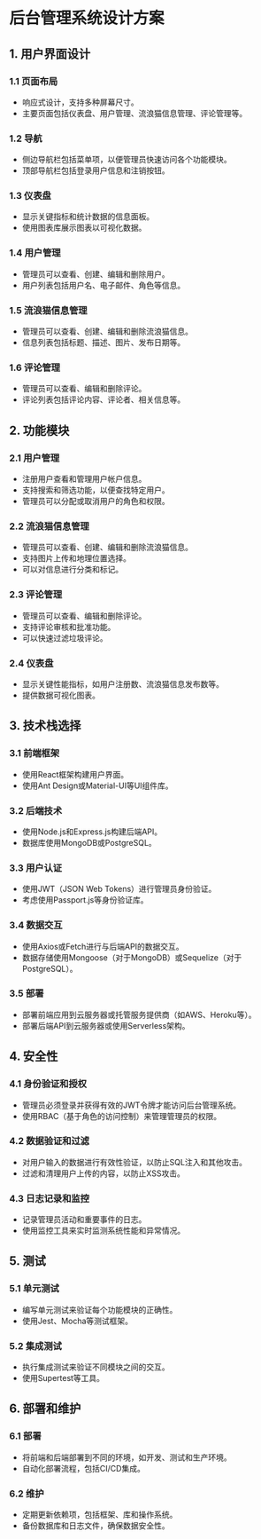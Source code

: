 # 后台管理系统设计方案

## 1. 用户界面设计

### 1.1 页面布局
- 响应式设计，支持多种屏幕尺寸。
- 主要页面包括仪表盘、用户管理、流浪猫信息管理、评论管理等。

### 1.2 导航
- 侧边导航栏包括菜单项，以便管理员快速访问各个功能模块。
- 顶部导航栏包括登录用户信息和注销按钮。

### 1.3 仪表盘
- 显示关键指标和统计数据的信息面板。
- 使用图表库展示图表以可视化数据。

### 1.4 用户管理
- 管理员可以查看、创建、编辑和删除用户。
- 用户列表包括用户名、电子邮件、角色等信息。

### 1.5 流浪猫信息管理
- 管理员可以查看、创建、编辑和删除流浪猫信息。
- 信息列表包括标题、描述、图片、发布日期等。

### 1.6 评论管理
- 管理员可以查看、编辑和删除评论。
- 评论列表包括评论内容、评论者、相关信息等。

## 2. 功能模块

### 2.1 用户管理
- 注册用户查看和管理用户帐户信息。
- 支持搜索和筛选功能，以便查找特定用户。
- 管理员可以分配或取消用户的角色和权限。

### 2.2 流浪猫信息管理
- 管理员可以查看、创建、编辑和删除流浪猫信息。
- 支持图片上传和地理位置选择。
- 可以对信息进行分类和标记。

### 2.3 评论管理
- 管理员可以查看、编辑和删除评论。
- 支持评论审核和批准功能。
- 可以快速过滤垃圾评论。

### 2.4 仪表盘
- 显示关键性能指标，如用户注册数、流浪猫信息发布数等。
- 提供数据可视化图表。

## 3. 技术栈选择

### 3.1 前端框架
- 使用React框架构建用户界面。
- 使用Ant Design或Material-UI等UI组件库。

### 3.2 后端技术
- 使用Node.js和Express.js构建后端API。
- 数据库使用MongoDB或PostgreSQL。

### 3.3 用户认证
- 使用JWT（JSON Web Tokens）进行管理员身份验证。
- 考虑使用Passport.js等身份验证库。

### 3.4 数据交互
- 使用Axios或Fetch进行与后端API的数据交互。
- 数据存储使用Mongoose（对于MongoDB）或Sequelize（对于PostgreSQL）。

### 3.5 部署
- 部署前端应用到云服务器或托管服务提供商（如AWS、Heroku等）。
- 部署后端API到云服务器或使用Serverless架构。

## 4. 安全性

### 4.1 身份验证和授权
- 管理员必须登录并获得有效的JWT令牌才能访问后台管理系统。
- 使用RBAC（基于角色的访问控制）来管理管理员的权限。

### 4.2 数据验证和过滤
- 对用户输入的数据进行有效性验证，以防止SQL注入和其他攻击。
- 过滤和清理用户上传的内容，以防止XSS攻击。

### 4.3 日志记录和监控
- 记录管理员活动和重要事件的日志。
- 使用监控工具来实时监测系统性能和异常情况。

## 5. 测试

### 5.1 单元测试
- 编写单元测试来验证每个功能模块的正确性。
- 使用Jest、Mocha等测试框架。

### 5.2 集成测试
- 执行集成测试来验证不同模块之间的交互。
- 使用Supertest等工具。

## 6. 部署和维护

### 6.1 部署
- 将前端和后端部署到不同的环境，如开发、测试和生产环境。
- 自动化部署流程，包括CI/CD集成。

### 6.2 维护
- 定期更新依赖项，包括框架、库和操作系统。
- 备份数据库和日志文件，确保数据安全性。

